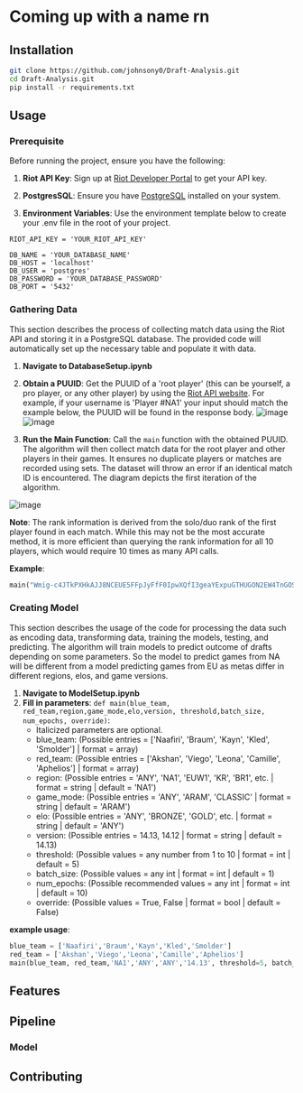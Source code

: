 # Coming up with a name rn

## Installation

```bash
git clone https://github.com/johnsony0/Draft-Analysis.git
cd Draft-Analysis.git
pip install -r requirements.txt
```

## Usage

### Prerequisite

Before running the project, ensure you have the following:

1. **Riot API Key**: Sign up at [Riot Developer Portal](https://developer.riotgames.com/) to get your API key.

2. **PostgresSQL**: Ensure you have [PostgreSQL](https://www.postgresql.org/download/) installed on your system.

3. **Environment Variables**: Use the environment template below to create your .env file in the root of your project.

```env
RIOT_API_KEY = 'YOUR_RIOT_API_KEY'

DB_NAME = 'YOUR_DATABASE_NAME'
DB_HOST = 'localhost'
DB_USER = 'postgres'
DB_PASSWORD = 'YOUR_DATABASE_PASSWORD'
DB_PORT = '5432'
```

### Gathering Data

This section describes the process of collecting match data using the Riot API and storing it in a PostgreSQL database. The provided code will automatically set up the necessary table and populate it with data.

1. **Navigate to DatabaseSetup.ipynb**

2. **Obtain a PUUID**: Get the PUUID of a 'root player' (this can be yourself, a pro player, or any other player) by using the [Riot API website](https://developer.riotgames.com/apis#account-v1/GET_getByRiotId). For example, if your username is 'Player #NA1' your input should match the example below, the PUUID will be found in the response body.
![image](https://github.com/user-attachments/assets/f5a43645-563e-4506-b89d-8dd309ffa4a5)
![image](https://github.com/user-attachments/assets/57621878-91d5-4534-8841-50e79398a8b1)

3. **Run the Main Function**: Call the `main` function with the obtained PUUID. The algorithm will then collect match data for the root player and other players in their games. It ensures no duplicate players or matches are recorded using sets. The dataset will throw an error if an identical match ID is encountered. The diagram depicts the first iteration of the algorithm.
   
![image](https://github.com/user-attachments/assets/55808403-fbd4-4877-87de-9e3965bdd91f)

**Note**: The rank information is derived from the solo/duo rank of the first player found in each match. While this may not be the most accurate method, it is more efficient than querying the rank information for all 10 players, which would require 10 times as many API calls.

**Example**:
```python
main("Wmig-c4JTkPXHkAJJ8NCEUE5FFpJyFfF0IpwXQfI3geaYExpuGTHUGON2EW4TnGOSqLY5LHxCL0xUQ")
```

### Creating Model

This section describes the usage of the code for processing the data such as encoding data, transforming data, training the models, testing, and predicting. The algorithm will train models to predict outcome of drafts depending on some parameters. So the model to predict games from NA will be different from a model predicting games from EU as metas differ in different regions, elos, and game versions. 

1. **Navigate to ModelSetup.ipynb**
2. **Fill in parameters**: `def main(blue_team, red_team,region,game_mode,elo,version, threshold,batch_size, num_epochs, override)`:
    - Italicized parameters are optional.
    - blue_team: (Possible entries = ['Naafiri', 'Braum', 'Kayn', 'Kled', 'Smolder'] | format = array)
    - red_team: (Possible entries = ['Akshan', 'Viego', 'Leona', 'Camille', 'Aphelios'] | format = array)
    - region: (Possible entries = 'ANY', 'NA1', 'EUW1', 'KR', 'BR1', etc. | format = string | default = 'NA1')
    - game_mode: (Possible entries = 'ANY', 'ARAM', 'CLASSIC' | format = string | default = 'ARAM')
    - elo: (Possible entries = 'ANY', 'BRONZE', 'GOLD', etc. | format = string | default = 'ANY')
    - version: (Possible entries = 14.13, 14.12 | format = string | default = 14.13)
    - threshold: (Possible values = any number from 1 to 10 | format = int | default = 5)
    - batch_size: (Possible values = any int | format = int | default = 1)
    - num_epochs: (Possible recommended values = any int | format = int | default = 10)
    - override: (Possible values = True, False | format = bool | default = False)

**example usage**: 
```python
blue_team = ['Naafiri','Braum','Kayn','Kled','Smolder']
red_team = ['Akshan','Viego','Leona','Camille','Aphelios']
main(blue_team, red_team,'NA1','ANY','ANY','14.13', threshold=5, batch_size=1, num_epochs=10, override=False)
```

## Features

## Pipeline

### Model

## Contributing
